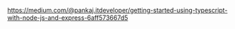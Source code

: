 https://medium.com/@pankaj.itdeveloper/getting-started-using-typescript-with-node-js-and-express-6aff573667d5
